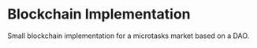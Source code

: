 # Blockchain Implementation

Small blockchain implementation for a microtasks market based on a DAO.



